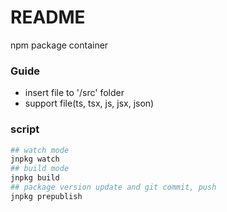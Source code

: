 # README
npm package container 

### Guide
- insert file to '/src' folder
- support file(ts, tsx, js, jsx, json)


### script
```sh
## watch mode
jnpkg watch
## build mode
jnpkg build
## package version update and git commit, push
jnpkg prepublish
```
